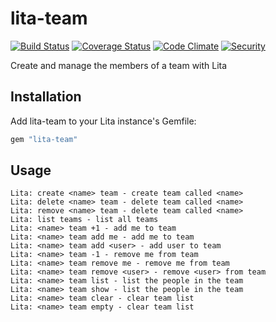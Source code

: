 # lita-team

[![Build Status](https://travis-ci.org/EdgarOrtegaRamirez/lita-team.svg?branch=master)](https://travis-ci.org/EdgarOrtegaRamirez/lita-team)
[![Coverage Status](https://coveralls.io/repos/EdgarOrtegaRamirez/lita-team/badge.svg?branch=master)](https://coveralls.io/r/EdgarOrtegaRamirez/lita-team?branch=master)
[![Code Climate](https://codeclimate.com/github/EdgarOrtegaRamirez/lita-team/badges/gpa.svg)](https://codeclimate.com/github/EdgarOrtegaRamirez/lita-team)
[![Security](https://hakiri.io/github/EdgarOrtegaRamirez/lita-team/master.svg)](https://hakiri.io/github/EdgarOrtegaRamirez/lita-team/master)

Create and manage the members of a team with Lita

## Installation

Add lita-team to your Lita instance's Gemfile:

``` ruby
gem "lita-team"
```

## Usage

```
Lita: create <name> team - create team called <name>
Lita: delete <name> team - delete team called <name>
Lita: remove <name> team - delete team called <name>
Lita: list teams - list all teams
Lita: <name> team +1 - add me to team
Lita: <name> team add me - add me to team
Lita: <name> team add <user> - add user to team
Lita: <name> team -1 - remove me from team
Lita: <name> team remove me - remove me from team
Lita: <name> team remove <user> - remove <user> from team
Lita: <name> team list - list the people in the team
Lita: <name> team show - list the people in the team
Lita: <name> team clear - clear team list
Lita: <name> team empty - clear team list
```
